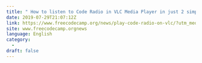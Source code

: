 ```yaml
---
title: " How to listen to Code Radio in VLC Media Player in just 2 simple steps "
date: 2019-07-29T21:07:12Z
link: https://www.freecodecamp.org/news/play-code-radio-on-vlc/?utm_medium=RSS&utm_source=news.12bit.vn
site: www.freecodecamp.orgnews
language: English
category:
  -   
draft: false
---
```

